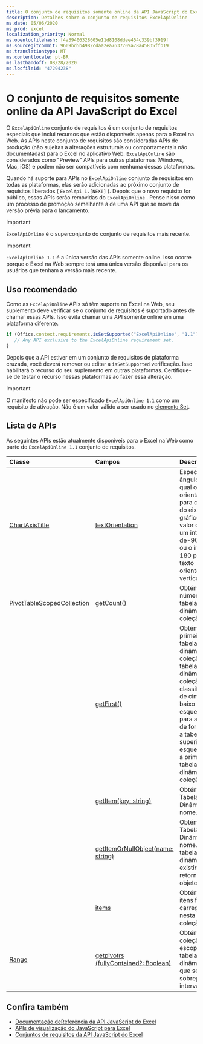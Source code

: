 ```yaml
---
title: O conjunto de requisitos somente online da API JavaScript do Excel
description: Detalhes sobre o conjunto de requisitos ExcelApiOnline
ms.date: 05/06/2020
ms.prod: excel
localization_priority: Normal
ms.openlocfilehash: f4a39406328605e11d8108ddee454c339bf3919f
ms.sourcegitcommit: 9609bd5b4982cdaa2ea7637709a78a45835ffb19
ms.translationtype: MT
ms.contentlocale: pt-BR
ms.lasthandoff: 08/28/2020
ms.locfileid: "47294238"
---
```

# <a name="excel-javascript-api-online-only-requirement-set"></a>O conjunto de requisitos somente online da API JavaScript do Excel

O `ExcelApiOnline` conjunto de requisitos é um conjunto de requisitos especiais que inclui recursos que estão disponíveis apenas para o Excel na Web. As APIs neste conjunto de requisitos são consideradas APIs de produção (não sujeitas a alterações estruturais ou comportamentais não documentadas) para o Excel no aplicativo Web. `ExcelApiOnline` são considerados como "Preview" APIs para outras plataformas (Windows, Mac, iOS) e podem não ser compatíveis com nenhuma dessas plataformas.

Quando há suporte para APIs no `ExcelApiOnline` conjunto de requisitos em todas as plataformas, elas serão adicionadas ao próximo conjunto de requisitos liberados ( `ExcelApi 1.[NEXT]` ). Depois que o novo requisito for público, essas APIs serão removidas do `ExcelApiOnline` . Pense nisso como um processo de promoção semelhante à de uma API que se move da versão prévia para o lançamento.

> [!IMPORTANT]
> `ExcelApiOnline` é o superconjunto do conjunto de requisitos mais recente.

> [!IMPORTANT]
> `ExcelApiOnline 1.1` é a única versão das APIs somente online. Isso ocorre porque o Excel na Web sempre terá uma única versão disponível para os usuários que tenham a versão mais recente.

## <a name="recommended-usage"></a>Uso recomendado

Como as `ExcelApiOnline` APIs só têm suporte no Excel na Web, seu suplemento deve verificar se o conjunto de requisitos é suportado antes de chamar essas APIs. Isso evita chamar uma API somente online em uma plataforma diferente.

```js
if (Office.context.requirements.isSetSupported("ExcelApiOnline", "1.1")) {
   // Any API exclusive to the ExcelApiOnline requirement set.
}
```

Depois que a API estiver em um conjunto de requisitos de plataforma cruzada, você deverá remover ou editar a `isSetSupported` verificação. Isso habilitará o recurso do seu suplemento em outras plataformas. Certifique-se de testar o recurso nessas plataformas ao fazer essa alteração.

> [!IMPORTANT]
> O manifesto não pode ser especificado `ExcelApiOnline 1.1` como um requisito de ativação. Não é um valor válido a ser usado no [elemento Set](../manifest/set.md).

## <a name="api-list"></a>Lista de APIs

As seguintes APIs estão atualmente disponíveis para o Excel na Web como parte do `ExcelApiOnline 1.1` conjunto de requisitos.

| Classe | Campos | Descrição |
|:---|:---|:---|
|[ChartAxisTitle](/javascript/api/excel/excel.chartaxistitle)|[textOrientation](/javascript/api/excel/excel.chartaxistitle#textorientation)|Especifica o ângulo no qual o texto é orientado para o título do eixo do gráfico. O valor deve ser um inteiro de-90 a 90 ou o inteiro 180 para texto orientado verticalmente.|
|[PivotTableScopedCollection](/javascript/api/excel/excel.pivottablescopedcollection)|[getCount()](/javascript/api/excel/excel.pivottablescopedcollection#getcount--)|Obtém o número de tabelas dinâmicas na coleção.|
||[getFirst()](/javascript/api/excel/excel.pivottablescopedcollection#getfirst--)|Obtém a primeira tabela dinâmica na coleção. As tabelas dinâmicas da coleção são classificadas de cima para baixo e da esquerda para a direita, de forma que a tabela superior esquerda seja a primeira tabela dinâmica na coleção.|
||[getItem(key: string)](/javascript/api/excel/excel.pivottablescopedcollection#getitem-key-)|Obtém uma Tabela Dinâmica por nome.|
||[getItemOrNullObject(name: string)](/javascript/api/excel/excel.pivottablescopedcollection#getitemornullobject-name-)|Obtém uma Tabela Dinâmica por nome. Se a tabela dinâmica não existir, retornará um objeto null.|
||[items](/javascript/api/excel/excel.pivottablescopedcollection#items)|Obtém os itens filhos carregados nesta coleção.|
|[Range](/javascript/api/excel/excel.range)|[getpivotrs (fullyContained?: Boolean)](/javascript/api/excel/excel.range#getpivottables-fullycontained-)|Obtém uma coleção com escopo de tabelas dinâmicas que se sobrepõe ao intervalo.|

## <a name="see-also"></a>Confira também

- [Documentação deReferência da API JavaScript do Excel](/javascript/api/excel?view=excel-js-online)
- [APIs de visualização do JavaScript para Excel](./excel-preview-apis.md)
- [Conjuntos de requisitos da API JavaScript do Excel](./excel-api-requirement-sets.md)